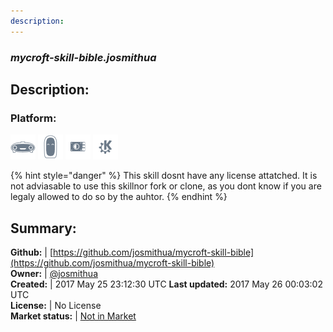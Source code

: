 ```yaml
---
description: 
---
```


### _mycroft-skill-bible.josmithua_  
## Description:  
  
### Platform:  
 ![Mark I](../.gitbook/assets/mark-1-icon.png)  ![Mark II](../.gitbook/assets/mark-2-icon.png)  ![Picroft](../.gitbook/assets/picroft-icon.png)  ![plasmoid](../.gitbook/assets/kde.png)   
  
{% hint style="danger" %}
This skill dosnt have any license attatched. It is not adviasable to use this skillnor fork or clone, as you dont know if you are legaly allowed to do so by the auhtor.
{% endhint %}
  
## Summary:  
**Github:** | [https://github.com/josmithua/mycroft-skill-bible](https://github.com/josmithua/mycroft-skill-bible)  
**Owner:** | [@josmithua](https://github.com/josmithua)  
**Created:** | 2017 May 25 23:12:30 UTC  **Last updated:** 2017 May 26 00:03:02 UTC  
**License:** | No License  
**Market status:** | [Not in Market](https://market.mycroft.ai/skill/)  
